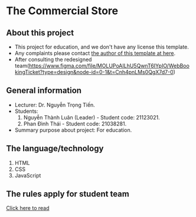 # The Commercial Store
## About this project
- This project for education, and we don't have any license this template.
- Any complaints please contact [the author of this template at here](https://www.behance.net/collection/203109007/Booking_Ticket).
- After consulting the redesigned team(https://www.figma.com/file/MOLUPoAILhU5QwnT6IYpIO/WebBookingTicket?type=design&node-id=0-1&t=Cnh4pnLMs0QgX7d7-0)
## General information
- Lecturer: Dr. Nguyễn Trọng Tiến.
- Students:
    1. Nguyễn Thành Luân (Leader) - Student code: 21123021.
    2. Phan Đình Thái -  Student code: 21038281.
- Summary purpose about project: For education.
## The language/technology
1. HTML
2. CSS
3. JavaScript
## The rules apply for student team
[Click here to read](RULES.MD)
